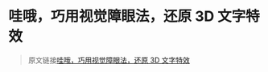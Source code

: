 # 哇哦，巧用视觉障眼法，还原 3D 文字特效

> 原文链接[哇哦，巧用视觉障眼法，还原 3D 文字特效](https://github.com/chokcoco/iCSS/issues/219)
